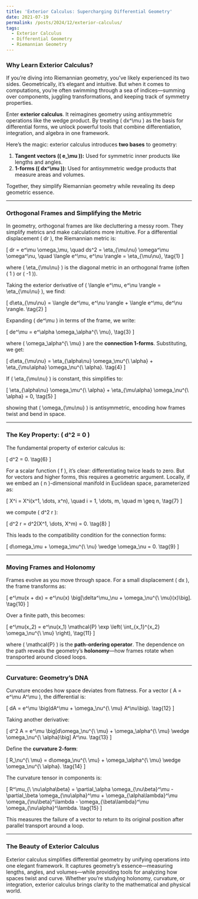 ```yaml
---
title: 'Exterior Calculus: Supercharging Differential Geometry'
date: 2021-07-19
permalink: /posts/2024/12/exterior-calculus/
tags:
  - Exterior Calculus
  - Differential Geometry
  - Riemannian Geometry
---
```



### **Why Learn Exterior Calculus?**

If you’re diving into Riemannian geometry, you’ve likely experienced its two sides. Geometrically, it’s elegant and intuitive. But when it comes to computations, you’re often swimming through a sea of indices—summing over components, juggling transformations, and keeping track of symmetry properties.

Enter **exterior calculus**. It reimagines geometry using antisymmetric operations like the wedge product. By treating \( dx^\mu \) as the basis for differential forms, we unlock powerful tools that combine differentiation, integration, and algebra in one framework. 

Here’s the magic: exterior calculus introduces **two bases** to geometry:

1. **Tangent vectors (\( e_\mu \)):** Used for symmetric inner products like lengths and angles.  
2. **1-forms (\( dx^\mu \)):** Used for antisymmetric wedge products that measure areas and volumes.

Together, they simplify Riemannian geometry while revealing its deep geometric essence.

---

### **Orthogonal Frames and Simplifying the Metric**

In geometry, orthogonal frames are like decluttering a messy room. They simplify metrics and make calculations more intuitive. For a differential displacement \( dr \), the Riemannian metric is:

\[
dr = e^\mu \omega_\mu, \quad ds^2 = \eta_{\mu\nu} \omega^\mu \omega^\nu, \quad \langle e^\mu, e^\nu \rangle = \eta_{\mu\nu}, \tag{1}
\]

where \( \eta_{\mu\nu} \) is the diagonal metric in an orthogonal frame (often \( 1 \) or \( -1 \)).

Taking the exterior derivative of \( \langle e^\mu, e^\nu \rangle = \eta_{\mu\nu} \), we find:

\[
d\eta_{\mu\nu} = \langle de^\mu, e^\nu \rangle + \langle e^\mu, de^\nu \rangle. \tag{2}
\]

Expanding \( de^\mu \) in terms of the frame, we write:

\[
de^\mu = e^\alpha \omega_\alpha^{\ \mu}, \tag{3}
\]

where \( \omega_\alpha^{\ \mu} \) are the **connection 1-forms**. Substituting, we get:

\[
d\eta_{\mu\nu} = \eta_{\alpha\nu} \omega_\mu^{\ \alpha} + \eta_{\mu\alpha} \omega_\nu^{\ \alpha}. \tag{4}
\]

If \( \eta_{\mu\nu} \) is constant, this simplifies to:

\[
\eta_{\alpha\nu} \omega_\mu^{\ \alpha} + \eta_{\mu\alpha} \omega_\nu^{\ \alpha} = 0, \tag{5}
\]

showing that \( \omega_{\mu\nu} \) is antisymmetric, encoding how frames twist and bend in space.

---

### **The Key Property: \( d^2 = 0 \)**

The fundamental property of exterior calculus is:

\[
d^2 = 0. \tag{6}
\]

For a scalar function \( f \), it’s clear: differentiating twice leads to zero. But for vectors and higher forms, this requires a geometric argument. Locally, if we embed an \( n \)-dimensional manifold in Euclidean space, parameterized as:

\[
X^i = X^i(x^1, \dots, x^n), \quad i = 1, \dots, m, \quad m \geq n, \tag{7}
\]

we compute \( d^2 r \):

\[
d^2 r = d^2(X^1, \dots, X^m) = 0. \tag{8}
\]

This leads to the compatibility condition for the connection forms:

\[
d\omega_\mu + \omega_\mu^{\ \nu} \wedge \omega_\nu = 0. \tag{9}
\]

---

### **Moving Frames and Holonomy**

Frames evolve as you move through space. For a small displacement \( dx \), the frame transforms as:

\[
e^\mu(x + dx) = e^\nu(x) \big[\delta^\mu_\nu + \omega_\nu^{\ \mu}(x)\big]. \tag{10}
\]

Over a finite path, this becomes:

\[
e^\mu(x_2) = e^\nu(x_1) \mathcal{P} \exp \left( \int_{x_1}^{x_2} \omega_\nu^{\ \mu} \right), \tag{11}
\]

where \( \mathcal{P} \) is the **path-ordering operator**. The dependence on the path reveals the geometry’s **holonomy**—how frames rotate when transported around closed loops.

---

### **Curvature: Geometry’s DNA**

Curvature encodes how space deviates from flatness. For a vector \( A = e^\mu A^\mu \), the differential is:

\[
dA = e^\mu \big(dA^\mu + \omega_\nu^{\ \mu} A^\nu\big). \tag{12}
\]

Taking another derivative:

\[
d^2 A = e^\mu \big[d\omega_\nu^{\ \mu} + \omega_\alpha^{\ \mu} \wedge \omega_\nu^{\ \alpha}\big] A^\nu. \tag{13}
\]

Define the **curvature 2-form**:

\[
R_\nu^{\ \mu} = d\omega_\nu^{\ \mu} + \omega_\alpha^{\ \mu} \wedge \omega_\nu^{\ \alpha}. \tag{14}
\]

The curvature tensor in components is:

\[
R^\mu_{\ \nu\alpha\beta} = \partial_\alpha \omega_{\nu\beta}^\mu - \partial_\beta \omega_{\nu\alpha}^\mu + \omega_{\alpha\lambda}^\mu \omega_{\nu\beta}^\lambda - \omega_{\beta\lambda}^\mu \omega_{\nu\alpha}^\lambda. \tag{15}
\]

This measures the failure of a vector to return to its original position after parallel transport around a loop.

---

### **The Beauty of Exterior Calculus**

Exterior calculus simplifies differential geometry by unifying operations into one elegant framework. It captures geometry’s essence—measuring lengths, angles, and volumes—while providing tools for analyzing how spaces twist and curve. Whether you’re studying holonomy, curvature, or integration, exterior calculus brings clarity to the mathematical and physical world.
